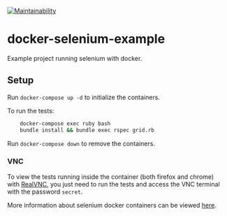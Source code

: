 [![Maintainability](https://api.codeclimate.com/v1/badges/ab9d587b730c12e0360e/maintainability)](https://codeclimate.com/github/LindomarReitz/docker-selenium-example/maintainability)

# docker-selenium-example
Example project running selenium with docker.

## Setup

Run `docker-compose up -d` to initialize the containers.

To run the tests: 

```bash
    docker-compose exec ruby bash
    bundle install && bundle exec rspec grid.rb
```

Run `docker-compose down` to remove the containers.

### VNC

To view the tests running inside the container (both firefox and chrome) with [RealVNC](https://www.realvnc.com/), you just need to run the tests and access the VNC terminal with the password `secret`.

More information about selenium docker containers can be viewed [here](https://github.com/SeleniumHQ/docker-selenium).
